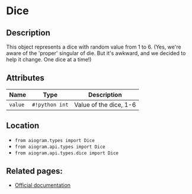 # Dice

## Description

This object represents a dice with random value from 1 to 6. (Yes, we're aware of the 'proper' singular of die. But it's awkward, and we decided to help it change. One dice at a time!)


## Attributes

| Name | Type | Description |
| - | - | - |
| `value` | `#!python int` | Value of the dice, 1-6 |



## Location

- `from aiogram.types import Dice`
- `from aiogram.api.types import Dice`
- `from aiogram.api.types.dice import Dice`

## Related pages:

- [Official documentation](https://core.telegram.org/bots/api#dice)
